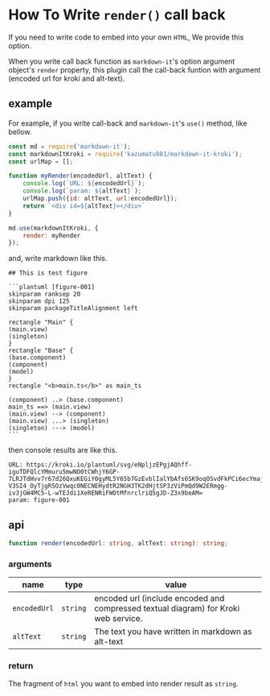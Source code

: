 # How To Write `render()` call back

If you need to write code to embed into your own `HTML`,
We provide this option.

When you write call back function as `markdown-it`'s option argument object's `render` property,
this plugin call the call-back funtion with argument (encoded url for kroki and alt-text).

## example

For example, if you write call-back and `markdown-it`'s `use()` method, like bellow.

```javascript
const md = require('markdown-it');
const markdownItKroki = require('kazumatu981/markdown-it-kroki');
const urlMap = [];

function myRender(encodedUrl, altText) {
    console.log(`URL: ${encodedUrl}`);
    console.log(`param: ${altText}`);
    urlMap.push({id: altText, url:encodedUrl});
    return `<div id=${altText}></div>`
}

md.use(markdownItKroki, {
    render: myRender
});
```

and, write markdown like this.

    ## This is test figure

    ```plantuml [figure-001]
    skinparam ranksep 20
    skinparam dpi 125
    skinparam packageTitleAlignment left

    rectangle "Main" {
    (main.view)
    (singleton)
    }
    rectangle "Base" {
    (base.component)
    (component)
    (model)
    }
    rectangle "<b>main.ts</b>" as main_ts

    (component) ..> (base.component)
    main_ts ==> (main.view)
    (main.view) --> (component)
    (main.view) ...> (singleton)
    (singleton) ---> (model)
    ```

then console results are like this.

```text
URL: https://kroki.io/plantuml/svg/eNpljzEPgjAQhff-iguTDFQlcYMmuru5mwNO0tCWhjY6GP-7LRJTdHvv7r67d26QxuKEGiY0gyML5Y65b7GzEvblIalYbAfs6SK9oqOSvdFkPCi6ecYmaj2aXhFkZ5QmgycD2Ogg-V3SI4_OyTjgR5OzVwqc0NECNEHydtR2NGH3TK2dHjtSP3zViPmQd9W2ERmgg-iv3jGW4MC5-L-wTEJdi1XeRENRiFWOtMfnrclriQ5gJD-Z3x9beAM=
param: figure-001
```

## api

```TypeScript
function render(encodedUrl: string, altText: string): string;
```

### arguments

| name | type| value |
| ------------ | -------- | ----- |
| `encodedUrl` | `string` | encoded url (include encoded and compressed textual diagram) for Kroki web service. |
| `altText`    | `string` | The text you have written in markdown as alt-text |

### return

The fragment of `html` you want to embed into render result as `string`.
